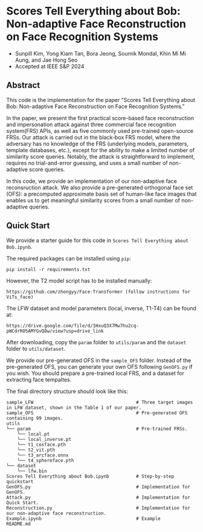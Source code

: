 # Scores Tell Everything about Bob: Non-adaptive Face Reconstruction on Face Recognition Systems

- Sunpill Kim, Yong Kiam Tan, Bora Jeong, Soumik Mondal, Khin Mi Mi Aung, and Jae Hong Seo
- Accepted at IEEE S&P 2024

## Abstract
This code is the implementation for the paper "Scores Tell Everything about Bob: Non-adaptive Face Reconstruction on Face Recognition Systems."

In the paper, we present the first practical score-based face reconstruction and impersonation attack against three commercial face recognition system(FRS) APIs, as well as five commonly used pre-trained open-source FRSs. Our attack is carried out in the black-box FRS model, where the adversary has no knowledge of the FRS (underlying models, parameters, template databases, etc.), except for the ability to make a limited number of similarity score queries. Notably, the attack is straightforward to implement, requires no trial-and-error guessing, and uses a small number of non-adaptive score queries.

In this code, we provide an implementation of our non-adaptive face reconsruction attack. We also provide a pre-generated orthogonal face set (OFS): a precomputed approximate basis set of human-like face images that enables us to get meaningful similarity scores from a small number of non-adaptive queries.

## Quick Start
We provide a starter guide for this code in `Scores Tell Everything about Bob.ipynb`.

The required packages can be installed using `pip`:

```
pip install -r requirements.txt
```

However, the T2 model script has to be installed manually:

```
https://github.com/zhongyy/Face-Transformer (follow instructions for ViTs_face)
```

The LFW dataset and model parameters (local, inverse, T1-T4) can be found at:

```
https://drive.google.com/file/d/1HxuQ3X7Mw7hu2cq-pWCdrRO5AMYGvQ8w/view?usp=drive_link
```

After downloading, copy the `param` folder to `utils/param` and the `dataset` folder to `utils/dataset`.

We provide our pre-generated OFS in the `sample_OFS` folder. Instead of the pre-generated OFS, you can generate your own OFS following `GenOFS.py` if you wish. You should prepare a pre-trained local FRS, and a dataset for extracting face tempaltes. 

The final directory structure should look like this:

```
sample_LFW                                      # Three target images in LFW dataset, shown in the Table 1 of our paper.
sample_OFS                                      # Pre-generated OFS containing 99 images.
utils
└── param                                       # Pre-trained FRSs.  
    └── local.pt
    └── local_inverse.pt
    └── t1_cosface.pth
    └── t2_vit.pth
    └── t3_arcface.onnx
    └── t4_sphereface.pth
└── dataset
    └── lfw.bin
Scores Tell Everything about Bob.ipynb          # Step-by-step quickstart
GenOFS.py                                       # Implementation for GenOFS.
Attack.py                                       # Implementation for Quick Start.
Reconstruction.py                               # Implementation for our non-adaptive face reconstruction.
Example.ipynb                                   # Example
README.md
```

